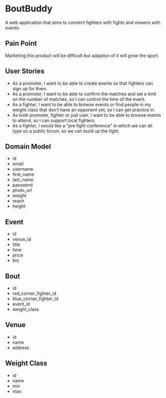 # BoutBuddy

A web application that aims to connect fighters with fights and viewers with events.

## Pain Point

Marketing this product will be difficult but adaption of it will grow the sport.

## User Stories

- As a promoter, I want to be able to create events so that fighters can sign up for them.
- As a promoter, I want to be able to confirm the matches and set a limit on the number of matches, so I can control the time of the event.
- As a fighter, I want to be able to browse events or find people in my weight class that don't have an opponent yet, so I can get practice in.
- As both promoter, fighter or just user, I want to be able to browse events to attend, so I can support local fighters.
- As a fighter, I would like a "pre fight conference" in which we can all type on a public forum, so we can build up the fight.

## Domain Model

- id
- email
- username
- first_name
- last_name
- password
- photo_url
- weight
- reach
- height

## Event

- id 
- venue_id
- title
- time
- price
- bio

## Bout

- id
- red_corner_fighter_id
- blue_corner_fighter_id
- event_id
- weight_class

## Venue

- id
- name
- address

## Weight Class

- id
- name
- min
- max
